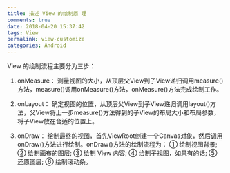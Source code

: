 ```yaml
---
title: 描述 View 的绘制原 理
comments: true
date: 2018-04-20 15:37:42
tags: View
permalink: view-customize
categories: Android
---
```


View 的绘制流程主要分为三步：


1. onMeasure：
	测量视图的大小，从顶层父View到子View递归调用measure()方法，measure()调用onMeasure()方法，onMeasure()方法完成绘制工作。

2. onLayout：
	确定视图的位置，从顶层父View到子View递归调用layout()方法，父View将上一步measure()方法得到的子View的布局大小和布局参数，将子View放在合适的位置上。

3. onDraw：
	绘制最终的视图，首先ViewRoot创建一个Canvas对象，然后调用onDraw()方法进行绘制。onDraw()方法的绘制流程为：
	① 绘制视图背景;
	② 绘制画布的图层;
	③ 绘制 View 内容;
	④ 绘制子视图，如果有的话;
	⑤ 还原图层;
	⑥ 绘制滚动条。
